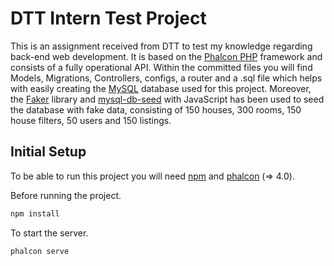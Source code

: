 # DTT Intern Test Project

This is an assignment received from DTT to test my knowledge regarding back-end web development. It is based on the [Phalcon PHP](https://phalcon.io/en-us) framework and consists of a fully operational API. Within the committed files you will find Models, Migrations, Controllers, configs, a router and a .sql file which helps with easily creating the [MySQL](https://www.mysql.com/) database used for this project. Moreover, the [Faker](https://github.com/marak/Faker.js/) library and [mysql-db-seed](https://www.npmjs.com/package/mysql-db-seed) with JavaScript  has been used to seed the database with fake data, consisting of 150 houses, 300 rooms, 150 house filters, 50 users and 150 listings.

## Initial Setup

To be able to run this project you will need [npm](https://www.npmjs.com/) and [phalcon](https://phalcon.io/en-us) (=> 4.0).

Before running the project.

```bash
npm install
```

To start the server.

```bash
phalcon serve
```